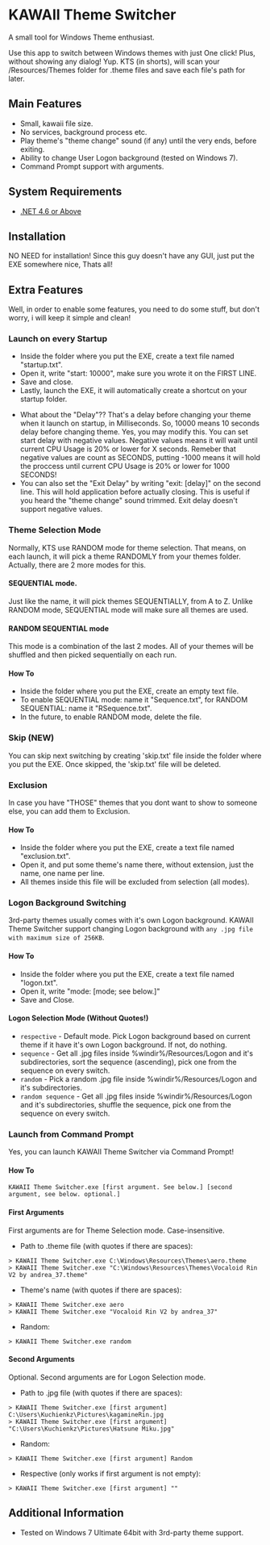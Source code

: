 # KAWAII Theme Switcher
A small tool for Windows Theme enthusiast.

Use this app to switch between Windows themes with just One click! Plus, without showing any dialog! Yup. 
KTS (in shorts), will scan your /Resources/Themes folder for .theme files and save each file's path for later.

## Main Features
* Small, kawaii file size.
* No services, background process etc.
* Play theme's "theme change" sound (if any) until the very ends, before exiting.
* Ability to change User Logon background (tested on Windows 7).
* Command Prompt support with arguments.

## System Requirements
 - [.NET 4.6 or Above](https://www.microsoft.com/en-us/download/details.aspx?id=48130)
 
## Installation
NO NEED for installation! Since this guy doesn't have any GUI, just put the EXE somewhere nice, Thats all!

## Extra Features
Well, in order to enable some features, you need to do some stuff, but don't worry, i will keep it simple and clean!

### Launch on every Startup
- Inside the folder where you put the EXE, create a text file named "startup.txt". 
- Open it, write "start: 10000", make sure you wrote it on the FIRST LINE.
- Save and close.
- Lastly, launch the EXE, it will automatically create a shortcut on your startup folder.
* What about the "Delay"?? That's a delay before changing your theme when it launch on startup, in Milliseconds.
So, 10000 means 10 seconds delay before changing theme. Yes, you may modify this. You can set start delay with negative values.
Negative values means it will wait until current CPU Usage is 20% or lower for X seconds. Remeber that negative values are count as SECONDS, putting -1000 means it will hold the proccess until current CPU Usage is 20% or lower for 1000 SECONDS!
* You can also set the "Exit Delay" by writing "exit: [delay]" on the second line. This will hold application before actually closing.
This is useful if you heard the "theme change" sound trimmed. Exit delay doesn't support negative values.

### Theme Selection Mode
Normally, KTS use RANDOM mode for theme selection. That means, on each launch, it will pick a theme RANDOMLY from your themes folder.
Actually, there are 2 more modes for this. 
#### SEQUENTIAL mode.
Just like the name, it will pick themes SEQUENTIALLY, from A to Z. Unlike RANDOM mode, SEQUENTIAL mode will make sure all themes are used.
#### RANDOM SEQUENTIAL mode
This mode is a combination of the last 2 modes. All of your themes will be shuffled and then picked sequentially on each run.

#### How To
- Inside the folder where you put the EXE, create an empty text file.
- To enable SEQUENTIAL mode: name it "Sequence.txt", for RANDOM SEQUENTIAL: name it "RSequence.txt".
- In the future, to enable RANDOM mode, delete the file.

### Skip (NEW)
You can skip next switching by creating 'skip.txt' file inside the folder where you put the EXE. Once skipped, the 'skip.txt' file will be deleted.

### Exclusion
In case you have "THOSE" themes that you dont want to show to someone else, you can add them to Exclusion.

#### How To
- Inside the folder where you put the EXE, create a text file named "exclusion.txt".
- Open it, and put some theme's name there, without extension, just the name, one name per line.
- All themes inside this file will be excluded from selection (all modes).

### Logon Background Switching
3rd-party themes usually comes with it's own Logon background. KAWAII Theme Switcher support changing Logon background with `any .jpg file with maximum size of 256KB`.

#### How To
- Inside the folder where you put the EXE, create a text file named "logon.txt".
- Open it, write "mode: [mode; see below.]"
- Save and Close.

#### Logon Selection Mode (Without Quotes!)
- `respective` - Default mode. Pick Logon background based on current theme if it have it's own Logon background. If not, do nothing.
- `sequence` - Get all .jpg files inside %windir%/Resources/Logon and it's subdirectories, sort the sequence (ascending), pick one from the sequence on every switch.
- `random` - Pick a random .jpg file inside %windir%/Resources/Logon and it's subdirectories.
- `random sequence` - Get all .jpg files inside %windir%/Resources/Logon and it's subdirectories, shuffle the sequence, pick one from the sequence on every switch.

### Launch from Command Prompt
Yes, you can launch KAWAII Theme Switcher via Command Prompt!

#### How To
```xaml
KAWAII Theme Switcher.exe [first argument. See below.] [second argument, see below. optional.]
```

#### First Arguments
First arguments are for Theme Selection mode. Case-insensitive.
- Path to .theme file (with quotes if there are spaces):
```xaml
> KAWAII Theme Switcher.exe C:\Windows\Resources\Themes\aero.theme
> KAWAII Theme Switcher.exe "C:\Windows\Resources\Themes\Vocaloid Rin V2 by andrea_37.theme"
```
- Theme's name (with quotes if there are spaces):
```xaml
> KAWAII Theme Switcher.exe aero
> KAWAII Theme Switcher.exe "Vocaloid Rin V2 by andrea_37"
```
- Random:
```xaml
> KAWAII Theme Switcher.exe random
```

#### Second Arguments
Optional. Second arguments are for Logon Selection mode.
- Path to .jpg file (with quotes if there are spaces):
```xaml
> KAWAII Theme Switcher.exe [first argument] C:\Users\Kuchienkz\Pictures\kagamineRin.jpg
> KAWAII Theme Switcher.exe [first argument] "C:\Users\Kuchienkz\Pictures\Hatsune Miku.jpg"
```
- Random:
```xaml
> KAWAII Theme Switcher.exe [first argument] Random
```
- Respective (only works if first argument is not empty):
```xaml
> KAWAII Theme Switcher.exe [first argument] ""
```

## Additional Information
- Tested on Windows 7 Ultimate 64bit with 3rd-party theme support.
